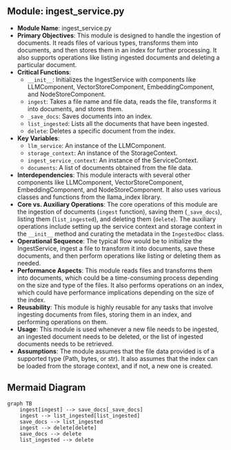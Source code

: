 ## Module: ingest_service.py
- **Module Name**: ingest_service.py
- **Primary Objectives**: This module is designed to handle the ingestion of documents. It reads files of various types, transforms them into documents, and then stores them in an index for further processing. It also supports operations like listing ingested documents and deleting a particular document.
- **Critical Functions**: 
  - `__init__`: Initializes the IngestService with components like LLMComponent, VectorStoreComponent, EmbeddingComponent, and NodeStoreComponent.
  - `ingest`: Takes a file name and file data, reads the file, transforms it into documents, and stores them.
  - `_save_docs`: Saves documents into an index.
  - `list_ingested`: Lists all the documents that have been ingested.
  - `delete`: Deletes a specific document from the index.
- **Key Variables**: 
  - `llm_service`: An instance of the LLMComponent.
  - `storage_context`: An instance of the StorageContext.
  - `ingest_service_context`: An instance of the ServiceContext.
  - `documents`: A list of documents obtained from the file data.
- **Interdependencies**: This module interacts with several other components like LLMComponent, VectorStoreComponent, EmbeddingComponent, and NodeStoreComponent. It also uses various classes and functions from the llama_index library.
- **Core vs. Auxiliary Operations**: The core operations of this module are the ingestion of documents (`ingest` function), saving them (`_save_docs`), listing them (`list_ingested`), and deleting them (`delete`). The auxiliary operations include setting up the service context and storage context in the `__init__` method and curating the metadata in the `IngestedDoc` class.
- **Operational Sequence**: The typical flow would be to initialize the IngestService, ingest a file to transform it into documents, save these documents, and then perform operations like listing or deleting them as needed.
- **Performance Aspects**: This module reads files and transforms them into documents, which could be a time-consuming process depending on the size and type of the files. It also performs operations on an index, which could have performance implications depending on the size of the index.
- **Reusability**: This module is highly reusable for any tasks that involve ingesting documents from files, storing them in an index, and performing operations on them.
- **Usage**: This module is used whenever a new file needs to be ingested, an ingested document needs to be deleted, or the list of ingested documents needs to be retrieved.
- **Assumptions**: The module assumes that the file data provided is of a supported type (Path, bytes, or str). It also assumes that the index can be loaded from the storage context, and if not, a new one is created.
## Mermaid Diagram
```mermaid
graph TB
    ingest[ingest] --> save_docs[_save_docs]
    ingest --> list_ingested[list_ingested]
    save_docs --> list_ingested
    ingest --> delete[delete]
    save_docs --> delete
    list_ingested --> delete
```
